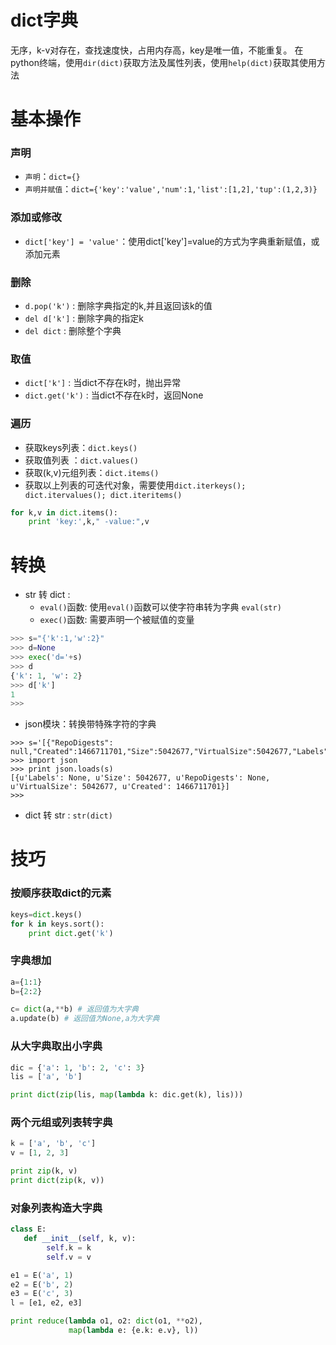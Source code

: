 # dict字典

无序，k-v对存在，查找速度快，占用内存高，key是唯一值，不能重复。
在python终端，使用`dir(dict)`获取方法及属性列表，使用`help(dict)`获取其使用方法

# 基本操作
### 声明
* `声明`：`dict={}`
* `声明并赋值`：`dict={'key':'value','num':1,'list':[1,2],'tup':(1,2,3)}`

### 添加或修改
* `dict['key'] = 'value'`：使用dict['key']=value的方式为字典重新赋值，或添加元素

### 删除
* `d.pop('k')` : 删除字典指定的k,并且返回该k的值
* `del d['k']` : 删除字典的指定k
* `del dict`   : 删除整个字典

### 取值
* `dict['k']`     : 当dict不存在k时，抛出异常
* `dict.get('k')` : 当dict不存在k时，返回None

### 遍历
* 获取keys列表：`dict.keys()`
* 获取值列表  ：`dict.values()`
* 获取(k,v)元组列表：`dict.items()`
* 获取以上列表的可迭代对象，需要使用`dict.iterkeys(); dict.itervalues(); dict.iteritems()`
```python
for k,v in dict.items():
    print 'key:',k," -value:",v
```

# 转换
* str 转 dict : 
  * `eval()`函数: 使用`eval()`函数可以使字符串转为字典 `eval(str)`
  * `exec()`函数: 需要声明一个被赋值的变量
```python
>>> s="{'k':1,'w':2}"
>>> d=None
>>> exec('d='+s)
>>> d
{'k': 1, 'w': 2}
>>> d['k']
1
>>> 
```
  * json模块：转换带特殊字符的字典
```shell
>>> s='[{"RepoDigests": null,"Created":1466711701,"Size":5042677,"VirtualSize":5042677,"Labels":null}]'
>>> import json
>>> print json.loads(s) 
[{u'Labels': None, u'Size': 5042677, u'RepoDigests': None, u'VirtualSize': 5042677, u'Created': 1466711701}]
>>> 
```
* dict 转 str : `str(dict)`

# 技巧
### 按顺序获取dict的元素
```python
keys=dict.keys()
for k in keys.sort():
    print dict.get('k')

```

### 字典想加
```python
a={1:1}
b={2:2}

c= dict(a,**b) # 返回值为大字典
a.update(b) # 返回值为None,a为大字典
```

### 从大字典取出小字典
```python
dic = {'a': 1, 'b': 2, 'c': 3}
lis = ['a', 'b']

print dict(zip(lis, map(lambda k: dic.get(k), lis)))
```

### 两个元组或列表转字典
```python
k = ['a', 'b', 'c']
v = [1, 2, 3]

print zip(k, v)
print dict(zip(k, v))

```

### 对象列表构造大字典
```python
class E:
   def __init__(self, k, v):
        self.k = k
        self.v = v

e1 = E('a', 1)
e2 = E('b', 2)
e3 = E('c', 3)
l = [e1, e2, e3]

print reduce(lambda o1, o2: dict(o1, **o2),
             map(lambda e: {e.k: e.v}, l))
```
